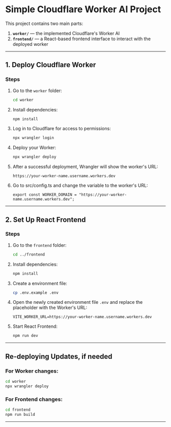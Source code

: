 # Simple Cloudflare Worker AI Project

This project contains two main parts:

1. **`worker/`** — the implemented Cloudflare's Worker AI 
2. **`frontend/`** — a React-based frontend interface to interact with the deployed worker

---

## 1. Deploy Cloudflare Worker

### **Steps**

1. Go to the `worker` folder:
   ```bash
   cd worker
   ```

2. Install dependencies:
   ```bash
   npm install
   ```

3. Log in to Cloudflare for access to permissions:
   ```bash
   npx wrangler login
   ```

4. Deploy your Worker:
   ```bash
   npx wrangler deploy
   ```

5. After a successful deployment, Wrangler will show the worker's URL:
   ```
   https://your-worker-name.username.workers.dev
   ```

6. Go to src/config.ts and change the variable to the worker's URL:
   ```
   export const WORKER_DOMAIN = "https://your-worker-name.username.workers.dev";
   ```
---

## 2. Set Up React Frontend

### **Steps**

1. Go to the `frontend` folder:
   ```bash
   cd ../frontend
   ```

2. Install dependencies:
   ```bash
   npm install
   ```

3. Create a environment file:
   ```bash
   cp .env.example .env
   ```

4. Open the newly created environment file `.env` and replace the placeholder with the Worker's URL:
   ```env
   VITE_WORKER_URL=https://your-worker-name.username.workers.dev
   ```
5. Start React Frontend:
   ```bash
   npm run dev
   ```
---

## Re-deploying Updates, if needed 

### For Worker changes:
```bash
cd worker
npx wrangler deploy
```

### For Frontend changes:
```bash
cd frontend
npm run build
```

---
